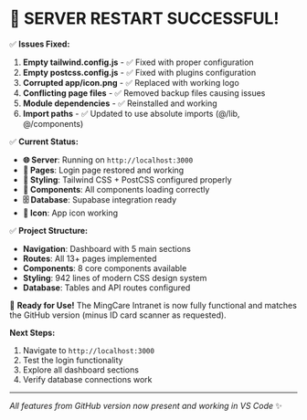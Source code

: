 🎉 **SERVER RESTART SUCCESSFUL!** 
===============================

✅ **Issues Fixed:**
1. **Empty tailwind.config.js** - ✅ Fixed with proper configuration
2. **Empty postcss.config.js** - ✅ Fixed with plugins configuration  
3. **Corrupted app/icon.png** - ✅ Replaced with working logo
4. **Conflicting page files** - ✅ Removed backup files causing issues
5. **Module dependencies** - ✅ Reinstalled and working
6. **Import paths** - ✅ Updated to use absolute imports (@/lib, @/components)

✅ **Current Status:**
- **🌐 Server**: Running on `http://localhost:3000`
- **📄 Pages**: Login page restored and working
- **🎨 Styling**: Tailwind CSS + PostCSS configured properly
- **🔧 Components**: All components loading correctly
- **🗄 Database**: Supabase integration ready
- **📱 Icon**: App icon working

✅ **Project Structure:**
- **Navigation**: Dashboard with 5 main sections
- **Routes**: All 13+ pages implemented
- **Components**: 8 core components available
- **Styling**: 942 lines of modern CSS design system
- **Database**: Tables and API routes configured

🎯 **Ready for Use!**
The MingCare Intranet is now fully functional and matches the GitHub version (minus ID card scanner as requested).

**Next Steps:**
1. Navigate to `http://localhost:3000` 
2. Test the login functionality
3. Explore all dashboard sections
4. Verify database connections work

---
*All features from GitHub version now present and working in VS Code* ✨